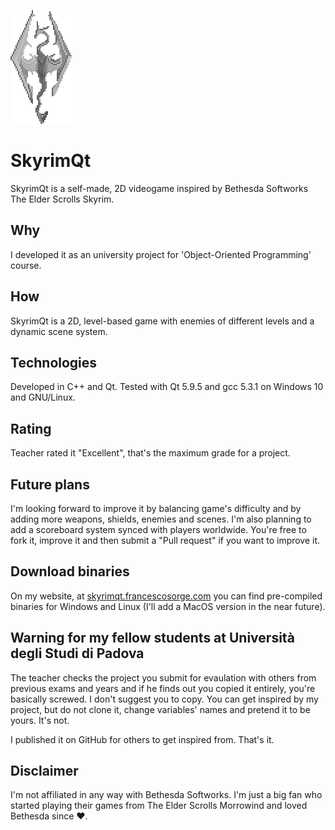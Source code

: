 ![SkyrimQt Logo](/images/logo.png)
# SkyrimQt
SkyrimQt is a self-made, 2D videogame inspired by Bethesda Softworks The Elder Scrolls Skyrim.

## Why
I developed it as an university project for 'Object-Oriented Programming' course.

## How
SkyrimQt is a 2D, level-based game with enemies of different levels and a dynamic scene system.

## Technologies
Developed in C++ and Qt. Tested with Qt 5.9.5 and gcc 5.3.1 on Windows 10 and GNU/Linux.

## Rating
Teacher rated it "Excellent", that's the maximum grade for a project.

## Future plans
I'm looking forward to improve it by balancing game's difficulty and by adding more weapons, shields, enemies and scenes.
I'm also planning to add a scoreboard system synced with players worldwide.
You're free to fork it, improve it and then submit a "Pull request" if you want to improve it.

## Download binaries
On my website, at [skyrimqt.francescosorge.com](https://skyrimqt.francescosorge.com) you can find pre-compiled binaries for Windows and Linux (I'll add a MacOS version in the near future).

## Warning for my fellow students at Università degli Studi di Padova
The teacher checks the project you submit for evaulation with others from previous exams and years and if he finds out you copied it entirely, you're basically screwed. I don't suggest you to copy. You can get inspired by my project, but do not clone it, change variables' names and pretend it to be yours. It's not.

I published it on GitHub for others to get inspired from. That's it.

## Disclaimer
I'm not affiliated in any way with Bethesda Softworks. I'm just a big fan who started playing their games from The Elder Scrolls Morrowind and loved Bethesda since ❤️.
